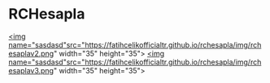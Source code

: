 # RCHesapla
<a href="./v2"><img name="sasdasd"src="https://fatihcelikofficialtr.github.io/rchesapla/img/rchesaplav2.png" width="35" height="35"></a>
<a href="./v3"><img name="sasdasd"src="https://fatihcelikofficialtr.github.io/rchesapla/img/rchesaplav3.png" width="35" height="35"></a>
